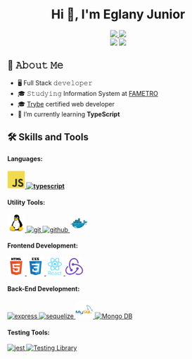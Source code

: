 <h1 align="center">Hi 👋, I'm Eglany Junior</h1>

<div align="center">
  <a href="https://github.com/eglany">
  <img height="150em" src="https://github-readme-stats.vercel.app/api?username=eglany&show_icons=true&theme=dracula&include_all_commits=true&count_private=true"/>
  <img height="150em" src="https://github-readme-stats.vercel.app/api/top-langs/?username=eglany&layout=compact&langs_count=7&theme=dracula"/>
  </a>
  <br />
  <a href="https://www.linkedin.com/in/eglanyjr/" target="_blank" ><img src="https://img.shields.io/badge/LinkedIn-0077B5?style=for-the-badge&logo=linkedin&logoColor=white" /></a>
  <a href="mailto:eglanyjr@gmail.com" target="_blank" ><img src="https://img.shields.io/badge/Gmail-D14836?style=for-the-badge&logo=gmail&logoColor=white" /></a>
</div>

## :book: 𝙰𝚋𝚘𝚞𝚝 𝙼𝚎
- 🖥 Full Stack 𝚍𝚎𝚟𝚎𝚕𝚘𝚙𝚎𝚛
- 🎓 𝚂𝚝𝚞𝚍𝚢𝚒𝚗𝚐 Information System at <a href = "https://fametro.edu.br/" target="_blank">FAMETRO</a>
- 🎓 <a href = "https://www.betrybe.com/" target="_blank">Trybe</a> certified web developer
- 🌱 I’m currently learning **TypeScript**

## 🛠️ Skills and Tools
<h4>Languages:<h4/>
<p>
 <!-- JavaScript -->
<a href="https://devdocs.io/javascript/" target="_blank"> <img src="https://raw.githubusercontent.com/devicons/devicon/master/icons/javascript/javascript-original.svg" alt="javascript" width="40" height="40"/> </a>
<a href="https://www.typescriptlang.org/" target="_blank"> <img src="https://cdn.jsdelivr.net/gh/devicons/devicon/icons/typescript/typescript-plain.svg" alt="typescript" width="40" height="40"/> </a>
</p>

<h4>Utility Tools:</h4>
<p>
  <!-- Linux -->
<a href="https://www.linux.org/" target="_blank"> <img src="https://raw.githubusercontent.com/devicons/devicon/master/icons/linux/linux-original.svg" alt="linux" width="40" height="40"/> </a>
  <!-- GIT -->
 <a href="https://git-scm.com/doc" target="_blank"> <img src="https://www.vectorlogo.zone/logos/git-scm/git-scm-icon.svg" alt="git" width="50" height="40"/> </a>
 <!-- GITHUB -->
 <a href="https://github.com/" target="_blank"> <img src="https://cdn.jsdelivr.net/gh/devicons/devicon/icons/github/github-original.svg" alt="github" width="40" height="40"/> </a>
 <!-- Docker -->
 <a href="https://docs.docker.com/engine/reference/commandline/docker/" target="_blank"> <img src="https://raw.githubusercontent.com/devicons/devicon/master/icons/docker/docker-original.svg" alt="Docker" width="40" height="40"/> </a>
</p>

<h4>Frontend Development:</h4>
<p>
  <!-- HTML -->
  <a href="https://www.w3.org/html/" target="_blank"> <img src="https://raw.githubusercontent.com/devicons/devicon/master/icons/html5/html5-original-wordmark.svg" width="40" height="40"/> </a>
 <!-- CSS  -->
  <a href="https://www.w3schools.com/css/" target="_blank"> <img src="https://raw.githubusercontent.com/devicons/devicon/master/icons/css3/css3-original-wordmark.svg" alt="css3" width="40" height="40"/> </a> 
 <!--REACT -->
<a href="https://reactjs.org/" target="_blank"> <img src="https://raw.githubusercontent.com/devicons/devicon/master/icons/react/react-original-wordmark.svg" alt="react" width="40" height="40"/> </a>
 <!-- Redux  -->
 <a href="https://redux.js.org" target="_blank"> <img src="https://raw.githubusercontent.com/devicons/devicon/master/icons/redux/redux-original.svg" alt="redux" width="40" height="40"/> </a>
</p>
  
<h4>Back-End Development:</h4>
<p>
<!--Express -->
<a href="https://expressjs.com/" target="_blank"> <img src="https://cdn.jsdelivr.net/gh/devicons/devicon/icons/express/express-original-wordmark.svg" alt="express" width="40" height="40"/> </a>
<!--Sequelize -->
<a href="https://sequelize.org/" target="_blank"> <img src="https://cdn.jsdelivr.net/gh/devicons/devicon/icons/sequelize/sequelize-original-wordmark.svg" alt="sequelize" width="40" height="40"/> </a>
<!--MySQL -->
<a href="https://dev.mysql.com" target="_blank"> <img src="https://raw.githubusercontent.com/devicons/devicon/master/icons/mysql/mysql-original-wordmark.svg" alt="My SQL" width="40" height="40"/> </a>
 <!--MongoDB -->          
<a href="https://www.mongodb.com/" target="_blank"> <img src="https://cdn.jsdelivr.net/gh/devicons/devicon/icons/mongodb/mongodb-original-wordmark.svg" alt="Mongo DB"  width="40" height="40"/> </a>
</p>

<h4>Testing Tools:</h4>
<p>
 <!-- Jest -->
 <a href="https://jestjs.io" target="_blank"> <img src="https://www.vectorlogo.zone/logos/jestjsio/jestjsio-icon.svg" alt="jest" width="40" height="40"/> </a>
 <!-- Testing Library -->
 <a href="https://testing-library.com" target="_blank"> <img src="https://avatars.githubusercontent.com/u/49996085?s=200&v=4" alt="Testing Library" width="40" height="40"/> </a>
</p>
